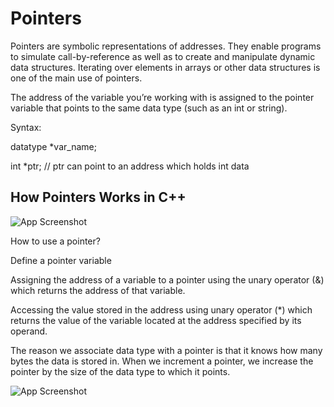 
# Pointers



Pointers are symbolic representations of addresses. They enable programs to simulate call-by-reference as well as to create and manipulate dynamic data structures. Iterating over elements in arrays or other data structures is one of the main use of pointers. 

The address of the variable you’re working with is assigned to the pointer variable that points to the same data type (such as an int or string).

Syntax:

datatype *var_name; 

int *ptr;   // ptr can point to an address which holds int data
## How Pointers Works in C++

![App Screenshot](https://media.geeksforgeeks.org/wp-content/uploads/20221013162237/PointersinC.png)

How to use a pointer?

Define a pointer variable

Assigning the address of a variable to a pointer using the unary operator (&) which returns the address of that variable.

Accessing the value stored in the address using unary operator (*) which returns the value of the variable located at the address specified by its operand.

The reason we associate data type with a pointer is that it knows how many bytes the data is stored in. When we increment a pointer, we increase the pointer by the size of the data type to which it points.

![App Screenshot](https://media.geeksforgeeks.org/wp-content/uploads/pointers-in-c.png)